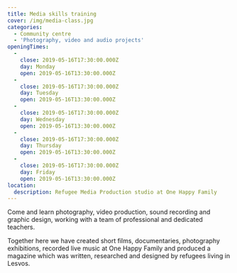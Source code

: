 ```yaml
---
title: Media skills training
cover: /img/media-class.jpg
categories:
  - Community centre
  - 'Photography, video and audio projects'
openingTimes:
  - 
    close: 2019-05-16T17:30:00.000Z
    day: Monday
    open: 2019-05-16T13:30:00.000Z
  - 
    close: 2019-05-16T17:30:00.000Z
    day: Tuesday
    open: 2019-05-16T13:30:00.000Z
  - 
    close: 2019-05-16T17:30:00.000Z
    day: Wednesday
    open: 2019-05-16T13:30:00.000Z
  - 
    close: 2019-05-16T17:30:00.000Z
    day: Thursday
    open: 2019-05-16T13:30:00.000Z
  - 
    close: 2019-05-16T17:30:00.000Z
    day: Friday
    open: 2019-05-16T13:30:00.000Z
location:
  description: Refugee Media Production studio at One Happy Family
---
```


Come and learn photography, video production, sound recording and graphic design, working with a team of professional and dedicated teachers.

Together here we have created short films, documentaries, photography exhibitions, recorded live music at One Happy Family and produced a magazine which was written, researched and designed by refugees living in Lesvos.